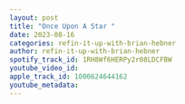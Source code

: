 ```yaml
---
layout: post
title: "Once Upon A Star "
date: 2023-08-16
categories: refin-it-up-with-brian-hebner
author: refin-it-up-with-brian-hebner
spotify_track_id: 1RH8Wf6HERPy2r08LDCFBW
youtube_video_id: 
apple_track_id: 1000624644162
youtube_metadata: 
---
```

